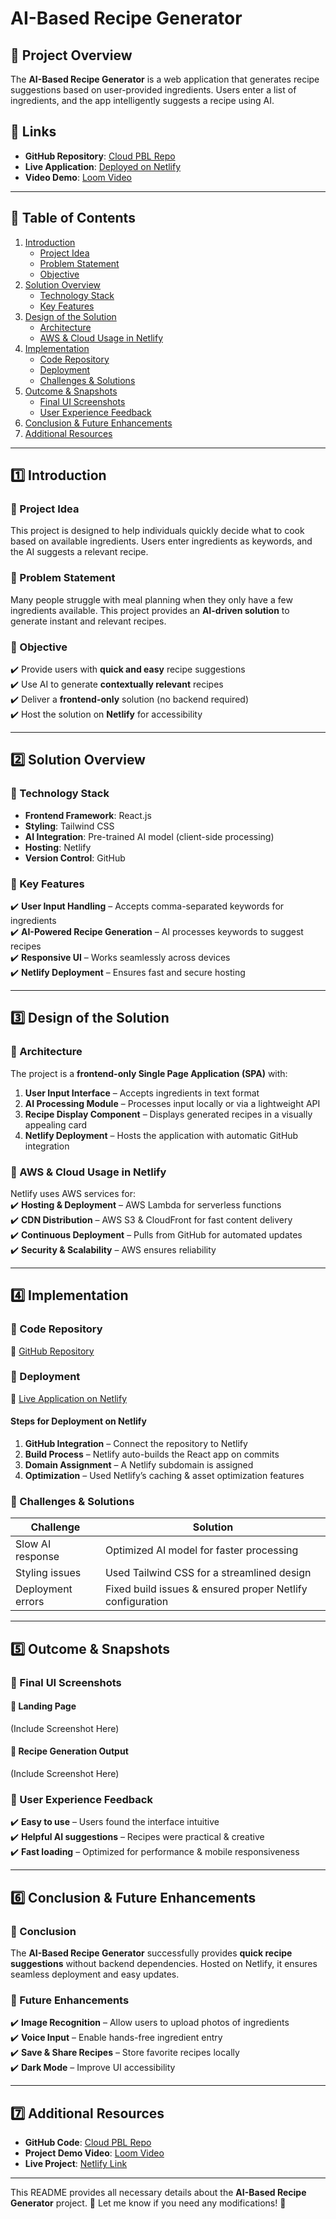 # AI-Based Recipe Generator

## 📌 Project Overview  
The **AI-Based Recipe Generator** is a web application that generates recipe suggestions based on user-provided ingredients. Users enter a list of ingredients, and the app intelligently suggests a recipe using AI.

## 🔗 Links  
- **GitHub Repository**: [Cloud PBL Repo](https://github.com/Shivangi10-10/cloud_pbl.git)  
- **Live Application**: [Deployed on Netlify](https://fffinalll.netlify.app/)  
- **Video Demo**: [Loom Video](https://www.loom.com/share/b2a6428676ed49788088e7de49b3283d)  

---

## 📖 Table of Contents  
1. [Introduction](#introduction)  
   - [Project Idea](#project-idea)  
   - [Problem Statement](#problem-statement)  
   - [Objective](#objective)  
2. [Solution Overview](#solution-overview)  
   - [Technology Stack](#technology-stack)  
   - [Key Features](#key-features)  
3. [Design of the Solution](#design-of-the-solution)  
   - [Architecture](#architecture)  
   - [AWS & Cloud Usage in Netlify](#aws--cloud-usage-in-netlify)  
4. [Implementation](#implementation)  
   - [Code Repository](#code-repository)  
   - [Deployment](#deployment)  
   - [Challenges & Solutions](#challenges--solutions)  
5. [Outcome & Snapshots](#outcome--snapshots)  
   - [Final UI Screenshots](#final-ui-screenshots)  
   - [User Experience Feedback](#user-experience-feedback)  
6. [Conclusion & Future Enhancements](#conclusion--future-enhancements)  
7. [Additional Resources](#additional-resources)  

---

## 1️⃣ Introduction  

### 📌 Project Idea  
This project is designed to help individuals quickly decide what to cook based on available ingredients. Users enter ingredients as keywords, and the AI suggests a relevant recipe.  

### 📌 Problem Statement  
Many people struggle with meal planning when they only have a few ingredients available. This project provides an **AI-driven solution** to generate instant and relevant recipes.  

### 📌 Objective  
✔️ Provide users with **quick and easy** recipe suggestions  
✔️ Use AI to generate **contextually relevant** recipes  
✔️ Deliver a **frontend-only** solution (no backend required)  
✔️ Host the solution on **Netlify** for accessibility  

---

## 2️⃣ Solution Overview  

### 📌 Technology Stack  
- **Frontend Framework**: React.js  
- **Styling**: Tailwind CSS  
- **AI Integration**: Pre-trained AI model (client-side processing)  
- **Hosting**: Netlify  
- **Version Control**: GitHub  

### 📌 Key Features  
✔️ **User Input Handling** – Accepts comma-separated keywords for ingredients  
✔️ **AI-Powered Recipe Generation** – AI processes keywords to suggest recipes  
✔️ **Responsive UI** – Works seamlessly across devices  
✔️ **Netlify Deployment** – Ensures fast and secure hosting  

---

## 3️⃣ Design of the Solution  

### 📌 Architecture  
The project is a **frontend-only Single Page Application (SPA)** with:  
1. **User Input Interface** – Accepts ingredients in text format  
2. **AI Processing Module** – Processes input locally or via a lightweight API  
3. **Recipe Display Component** – Displays generated recipes in a visually appealing card  
4. **Netlify Deployment** – Hosts the application with automatic GitHub integration  

### 📌 AWS & Cloud Usage in Netlify  
Netlify uses AWS services for:  
✔️ **Hosting & Deployment** – AWS Lambda for serverless functions  
✔️ **CDN Distribution** – AWS S3 & CloudFront for fast content delivery  
✔️ **Continuous Deployment** – Pulls from GitHub for automated updates  
✔️ **Security & Scalability** – AWS ensures reliability  

---

## 4️⃣ Implementation  

### 📌 Code Repository  
🔗 [GitHub Repository](https://github.com/Shivangi10-10/cloud_pbl.git)  

### 📌 Deployment  
🔗 [Live Application on Netlify](https://fffinalll.netlify.app/)  

#### Steps for Deployment on Netlify  
1. **GitHub Integration** – Connect the repository to Netlify  
2. **Build Process** – Netlify auto-builds the React app on commits  
3. **Domain Assignment** – A Netlify subdomain is assigned  
4. **Optimization** – Used Netlify’s caching & asset optimization features  

### 📌 Challenges & Solutions  

| Challenge | Solution |
|-----------|----------|
| Slow AI response | Optimized AI model for faster processing |
| Styling issues | Used Tailwind CSS for a streamlined design |
| Deployment errors | Fixed build issues & ensured proper Netlify configuration |

---

## 5️⃣ Outcome & Snapshots  

### 📌 Final UI Screenshots  
#### 📌 Landing Page  
(Include Screenshot Here)  

#### 📌 Recipe Generation Output  
(Include Screenshot Here)  

### 📌 User Experience Feedback  
✔️ **Easy to use** – Users found the interface intuitive  
✔️ **Helpful AI suggestions** – Recipes were practical & creative  
✔️ **Fast loading** – Optimized for performance & mobile responsiveness  

---

## 6️⃣ Conclusion & Future Enhancements  

### 📌 Conclusion  
The **AI-Based Recipe Generator** successfully provides **quick recipe suggestions** without backend dependencies. Hosted on Netlify, it ensures seamless deployment and easy updates.  

### 📌 Future Enhancements  
✔️ **Image Recognition** – Allow users to upload photos of ingredients  
✔️ **Voice Input** – Enable hands-free ingredient entry  
✔️ **Save & Share Recipes** – Store favorite recipes locally  
✔️ **Dark Mode** – Improve UI accessibility  

---

## 7️⃣ Additional Resources  
- **GitHub Code**: [Cloud PBL Repo](https://github.com/Shivangi10-10/cloud_pbl.git)  
- **Project Demo Video**: [Loom Video](https://www.loom.com/share/b2a6428676ed49788088e7de49b3283d)  
- **Live Project**: [Netlify Link](https://fffinalll.netlify.app/)  

---

This README provides all necessary details about the **AI-Based Recipe Generator** project. 🚀 Let me know if you need any modifications! 🎯

